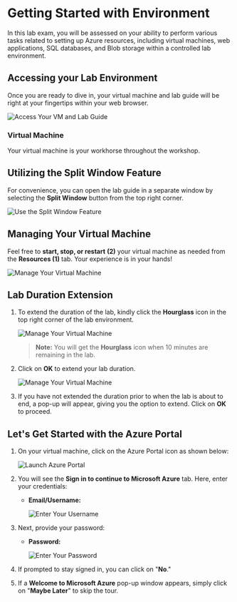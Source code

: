 # Getting Started with Environment

In this lab exam, you will be assessed on your ability to perform various tasks related to setting up Azure resources, including virtual machines, web applications, SQL databases, and Blob storage within a controlled lab environment. 

## Accessing your Lab Environment
 
Once you are ready to dive in, your virtual machine and lab guide will be right at your fingertips within your web browser.
 
  ![Access Your VM and Lab Guide](../images/labguide.png)

### Virtual Machine
 
Your virtual machine is your workhorse throughout the workshop.
 
## Utilizing the Split Window Feature
 
For convenience, you can open the lab guide in a separate window by selecting the **Split Window** button from the top right corner.
 
  ![Use the Split Window Feature](../images/spl.png)
 
## Managing Your Virtual Machine
 
Feel free to **start, stop, or restart** **(2)** your virtual machine as needed from the **Resources (1)** tab. Your experience is in your hands!
 
  ![Manage Your Virtual Machine](../images/res.png)
 
## **Lab Duration Extension**

1. To extend the duration of the lab, kindly click the **Hourglass** icon in the top right corner of the lab environment. 

    ![Manage Your Virtual Machine](../images/gext.png)

    >**Note:** You will get the **Hourglass** icon when 10 minutes are remaining in the lab.

1. Click on **OK** to extend your lab duration.
 
   ![Manage Your Virtual Machine](../images/gext2.png)

1. If you have not extended the duration prior to when the lab is about to end, a pop-up will appear, giving you the option to extend. Click on **OK** to proceed.

## Let's Get Started with the Azure Portal
 
1. On your virtual machine, click on the Azure Portal icon as shown below:
 
   ![Launch Azure Portal](../images/sc900-image(1).png)

 
1. You will see the **Sign in to continue to Microsoft Azure** tab. Here, enter your credentials:
 
   - **Email/Username:** <inject key="AzureAdUserEmail"></inject>
 
       ![Enter Your Username](../images/sc900-image-1.png)
 
1. Next, provide your password:
 
   - **Password:** <inject key="AzureAdUserPassword"></inject>
 
      ![Enter Your Password](../images/sc900-image-2.png)
 
1. If prompted to stay signed in, you can click on "**No**."
 
1. If a **Welcome to Microsoft Azure** pop-up window appears, simply click on "**Maybe Later**" to skip the tour.
 

